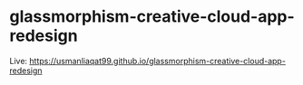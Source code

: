 # glassmorphism-creative-cloud-app-redesign

Live:  https://usmanliaqat99.github.io/glassmorphism-creative-cloud-app-redesign

